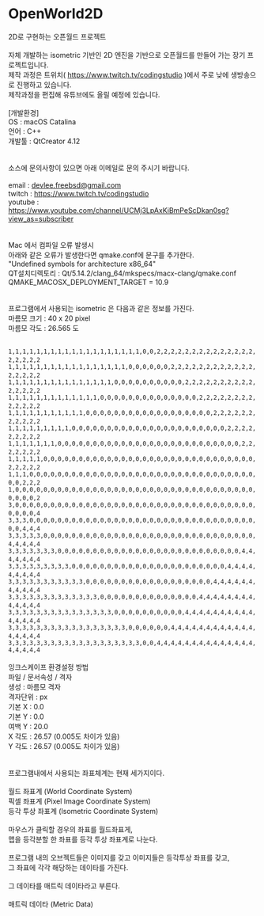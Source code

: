 # OpenWorld2D
2D로 구현하는 오픈월드 프로젝트
<br>
<br>
자체 개발하는 isometric 기반인 2D 엔진을 기반으로 오픈월드를 만들어 가는 장기 프로젝트입니다.
<br>
제작 과정은 트위치( https://www.twitch.tv/codingstudio )에서 주로 낮에 생방송으로 진행하고 있습니다.
<br>
제작과정을 편집해 유튜브에도 올릴 예정에 있습니다.
<br>
<br>
[개발환경]<br>
OS : macOS Catalina<br>
언어 : C++<br>
개발툴 : QtCreator 4.12<br>
<br>
<br>
소스에 문의사항이 있으면 아래 이메일로 문의 주시기 바랍니다.<br>
<br>
email   : devlee.freebsd@gmail.com<br>
twitch  : https://www.twitch.tv/codingstudio<br>
youtube : https://www.youtube.com/channel/UCMj3LpAxKiBmPeScDkan0sg?view_as=subscriber<br>
<br>
<br>
Mac 에서 컴파일 오류 발생시<br>
     아래와 같은 오류가 발생한다면 qmake.conf에 문구를 추가한다.<br>
     "Undefined symbols for architecture x86_64"<br>
     QT설치디렉토리 : Qt/5.14.2/clang_64/mkspecs/macx-clang/qmake.conf<br>
     QMAKE_MACOSX_DEPLOYMENT_TARGET = 10.9<br>
<br>
<br>
프로그램에서 사용되는 isometric 은 다음과 같은 정보를 가진다.<br>
마름모 크기 : 40 x 20 pixel<br>
마름모 각도 : 26.565 도<br>
<br>
        ` 1,1,1,1,1,1,1,1,1,1,1,1,1,1,1,1,1,1,1,0,0,2,2,2,2,2,2,2,2,2,2,2,2,2,2,2,2,2,2,2`
        ` 1,1,1,1,1,1,1,1,1,1,1,1,1,1,1,1,1,0,0,0,0,0,0,2,2,2,2,2,2,2,2,2,2,2,2,2,2,2,2,2`
        ` 1,1,1,1,1,1,1,1,1,1,1,1,1,1,1,0,0,0,0,0,0,0,0,0,0,2,2,2,2,2,2,2,2,2,2,2,2,2,2,2`
        ` 1,1,1,1,1,1,1,1,1,1,1,1,1,0,0,0,0,0,0,0,0,0,0,0,0,0,0,2,2,2,2,2,2,2,2,2,2,2,2,2`
        ` 1,1,1,1,1,1,1,1,1,1,1,0,0,0,0,0,0,0,0,0,0,0,0,0,0,0,0,0,0,2,2,2,2,2,2,2,2,2,2,2`
        ` 1,1,1,1,1,1,1,1,1,0,0,0,0,0,0,0,0,0,0,0,0,0,0,0,0,0,0,0,0,0,0,2,2,2,2,2,2,2,2,2`
        ` 1,1,1,1,1,1,1,0,0,0,0,0,0,0,0,0,0,0,0,0,0,0,0,0,0,0,0,0,0,0,0,0,0,2,2,2,2,2,2,2`
        ` 1,1,1,1,1,0,0,0,0,0,0,0,0,0,0,0,0,0,0,0,0,0,0,0,0,0,0,0,0,0,0,0,0,0,0,2,2,2,2,2`
        ` 1,1,1,0,0,0,0,0,0,0,0,0,0,0,0,0,0,0,0,0,0,0,0,0,0,0,0,0,0,0,0,0,0,0,0,0,0,2,2,2`
        ` 1,0,0,0,0,0,0,0,0,0,0,0,0,0,0,0,0,0,0,0,0,0,0,0,0,0,0,0,0,0,0,0,0,0,0,0,0,0,0,2`
        ` 3,0,0,0,0,0,0,0,0,0,0,0,0,0,0,0,0,0,0,0,0,0,0,0,0,0,0,0,0,0,0,0,0,0,0,0,0,0,0,4`
        ` 3,3,3,0,0,0,0,0,0,0,0,0,0,0,0,0,0,0,0,0,0,0,0,0,0,0,0,0,0,0,0,0,0,0,0,0,0,4,4,4`
        ` 3,3,3,3,3,0,0,0,0,0,0,0,0,0,0,0,0,0,0,0,0,0,0,0,0,0,0,0,0,0,0,0,0,0,0,4,4,4,4,4`
        ` 3,3,3,3,3,3,3,0,0,0,0,0,0,0,0,0,0,0,0,0,0,0,0,0,0,0,0,0,0,0,0,0,0,4,4,4,4,4,4,4`
        ` 3,3,3,3,3,3,3,3,3,0,0,0,0,0,0,0,0,0,0,0,0,0,0,0,0,0,0,0,0,0,0,4,4,4,4,4,4,4,4,4`
        ` 3,3,3,3,3,3,3,3,3,3,3,0,0,0,0,0,0,0,0,0,0,0,0,0,0,0,0,0,0,4,4,4,4,4,4,4,4,4,4,4`
        ` 3,3,3,3,3,3,3,3,3,3,3,3,3,0,0,0,0,0,0,0,0,0,0,0,0,0,0,4,4,4,4,4,4,4,4,4,4,4,4,4`
        ` 3,3,3,3,3,3,3,3,3,3,3,3,3,3,3,0,0,0,0,0,0,0,0,0,0,4,4,4,4,4,4,4,4,4,4,4,4,4,4,4`
        ` 3,3,3,3,3,3,3,3,3,3,3,3,3,3,3,3,3,0,0,0,0,0,0,4,4,4,4,4,4,4,4,4,4,4,4,4,4,4,4,4`
        ` 3,3,3,3,3,3,3,3,3,3,3,3,3,3,3,3,3,3,3,0,0,4,4,4,4,4,4,4,4,4,4,4,4,4,4,4,4,4,4,4`
<br>
<br>
잉크스케이프 환경설정 방법<br>
파일 / 문서속성 / 격자<br>
생성 : 마름모 격자<br>
격자단위 : px<br>
기본 X : 0.0<br>
기본 Y : 0.0<br>
여백 Y : 20.0<br>
X 각도 : 26.57 (0.005도 차이가 있음)<br>
Y 각도 : 26.57 (0.005도 차이가 있음)<br>
<br>
<br>
프로그램내에서 사용되는 좌표체계는 현재 세가지이다.<br>
<br>
  월드 좌표계 (World Coordinate System)<br>
  픽셀 좌표계 (Pixel Image Coordinate System)<br>
  등각 투상 좌표계 (Isometric Coordinate System)<br>
<br>
마우스가 클릭할 경우의 좌표를 월드좌표게,<br>
맵을 등각분할 한 좌표를 등각 투상 좌표계로 나눈다.<br>
<br>
프로그램 내의 오브젝트들은 이미지를 갖고 이미지들은 등각투상 좌표를 갖고,<br>
그 좌표에 각각 해당하는 데이타를 가진다.<br>
<br>
그 데이타를 매트릭 데이타라고 부른다.<br>
<br>
  매트릭 데이타 (Metric Data)<br>
<br>

